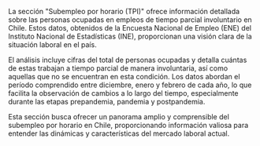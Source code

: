 La sección "Subempleo por horario (TPI)" ofrece información detallada sobre las personas ocupadas en empleos de tiempo parcial involuntario en Chile. Estos datos, obtenidos de la Encuesta Nacional de Empleo (ENE) del Instituto Nacional de Estadísticas (INE), proporcionan una visión clara de la situación laboral en el país.

El análisis incluye cifras del total de personas ocupadas y detalla cuántas de estas trabajan a tiempo parcial de manera involuntaria, así como aquellas que no se encuentran en esta condición. Los datos abordan el período comprendido entre diciembre, enero y febrero de cada año, lo que facilita la observación de cambios a lo largo del tiempo, especialmente durante las etapas prepandemia, pandemia y postpandemia.

Esta sección busca ofrecer un panorama amplio y comprensible del subempleo por horario en Chile, proporcionando información valiosa para entender las dinámicas y características del mercado laboral actual.
